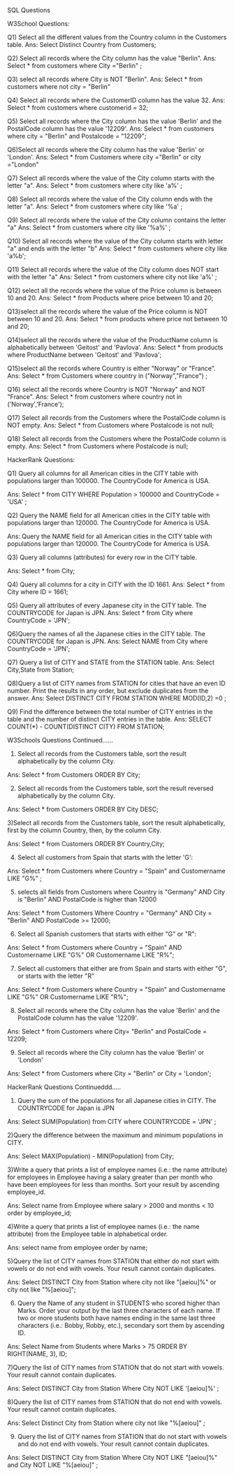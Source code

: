 SQL Questions

W3School Questions:

Q1) Select all the different values from the Country column in the Customers table.
Ans: Select Distinct Country from Customers;

Q2) Select all records where the City column has the value "Berlin".
Ans: Select * from customers where City ="Berlin" ;

Q3) select all records where City is NOT "Berlin".
Ans: Select * from customers where not city = "Berlin"

Q4) Select all records where the CustomerID column has the value 32.
Ans: Select * from customers where customerid = 32;

Q5) Select all records where the City column has the value 'Berlin' and the PostalCode column has the value '12209'.
Ans: Select * from customers where city = "Berlin" and Postalcode = "12209";

Q6)Select all records where the City column has the value 'Berlin' or 'London'.
Ans: Select * from Customers where city ="Berlin" or city ="London"

Q7) Select all records where the value of the City column starts with the letter "a".
Ans: Select * from customers where city like 'a%' ;

Q8) Select all records where the value of the City column ends with the letter "a".
Ans: Select * from customers where city like '%a' ;

Q9) Select all records where the value of the City column contains the letter "a"
Ans: Select * from customers where city like '%a%' ;

Q10) Select all records where the value of the City column starts with letter "a" and ends with the letter "b"
Ans: Select * from customers where city like 'a%b';

Q11) Select all records where the value of the City column does NOT start with the letter "a"
Ans: Select * from customers where city not like 'a%' ;

Q12) select all the records where the value of the Price column is between 10 and 20.
Ans: Select * from Products where price between 10 and 20;

Q13)select all the records where the value of the Price column is NOT between 10 and 20.
Ans: Select * from products where price not between 10 and 20;

Q14)select all the records where the value of the ProductName column is alphabetically between 'Geitost' and 'Pavlova'.
Ans: Select * from products where ProductName  between 'Geitost' and 'Pavlova';

Q15)select all the records where Country is either "Norway" or "France".
Ans: Select * from Customers where country in ("Norway","France") ;

Q16) select all the records where Country is NOT "Norway" and NOT "France".
Ans: Select * from customers where country not in ('Norway','France');

Q17) Select all records from the Customers where the PostalCode column is NOT empty.
Ans: Select * from Customers where Postalcode is not null;

Q18) Select all records from the Customers where the PostalCode column is empty.
Ans: Select * from Customers where Postalcode is  null;



HackerRank Questions:

Q1) Query all columns for all American cities in the CITY table with populations larger than 100000. The CountryCode for America is USA.

Ans: Select * from CITY
WHERE Population > 100000 and CountryCode = 'USA'  ;

Q2) Query the NAME field for all American cities in the CITY table with populations larger than 120000. The CountryCode for America is USA.

Ans: Query the NAME field for all American cities in the CITY table with populations larger than 120000. The CountryCode for America is USA.

Q3) Query all columns (attributes) for every row in the CITY table.

Ans: Select * from City;

Q4) Query all columns for a city in CITY with the ID 1661.
Ans: Select * from City where ID = 1661;

Q5) Query all attributes of every Japanese city in the CITY table. The COUNTRYCODE for Japan is JPN.
Ans: Select * from City where CountryCode = 'JPN';

Q6)Query the names of all the Japanese cities in the CITY table. The COUNTRYCODE for Japan is JPN.
Ans: Select NAME from City where CountryCode = 'JPN';

Q7) Query a list of CITY and STATE from the STATION table.
Ans: Select City,State from Station;

Q8)Query a list of CITY names from STATION for cities that have an even ID number. Print the results in any order, but exclude duplicates from the answer.
Ans: Select DISTINCT CITY FROM STATION 
WHERE MOD(ID,2) =0 ;

Q9) Find the difference between the total number of CITY entries in the table and the number of distinct CITY entries in the table.
Ans: SELECT COUNT(*) - COUNT(DISTINCT CITY)
FROM STATION;




W3Schools Questions Continued......

1) Select all records from the Customers table, sort the result alphabetically by the column City.

Ans: Select * from Customers ORDER BY City;

2) Select all records from the Customers table, sort the result reversed alphabetically by the column City.

Ans: Select * from Customers ORDER BY City DESC;

3)Select all records from the Customers table, sort the result alphabetically, first by the column Country, then, by the column City.

Ans: Select * from Customers ORDER BY Country,City;

4) Select all customers from Spain that starts with the letter 'G':

Ans: Select * from Customers where Country = "Spain" and Customername LIKE "G%" ;

5) selects all fields from Customers where Country is "Germany" AND City is "Berlin" AND PostalCode is higher than 12000

Ans: Select * from Customers
Where Country = "Germany"
AND City = "Berlin"
AND PostalCode >= 12000;

6) Select all Spanish customers that starts with either "G" or "R":

Ans: Select * from Customers where Country = "Spain"
AND Customername LIKE "G%" OR Customername LIKE "R%";

7) Select all customers that either are from Spain and starts with either "G", or starts with the letter "R"

Ans: Select * from Customers where Country = "Spain" and Customername LIKE "G%" 
OR Customername LIKE "R%";

8) Select all records where the City column has the value 'Berlin' and the PostalCode column has the value '12209'.

Ans: Select * from Customers where City= "Berlin" and PostalCode = 12209;

9) Select all records where the City column has the value 'Berlin' or 'London'

Ans: Select * from Customers where City = "Berlin" or City = 'London';


HackerRank Questions Continueddd.....

1) Query the sum of the populations for all Japanese cities in CITY. The COUNTRYCODE for Japan is JPN

Ans: Select SUM(Population) from CITY where COUNTRYCODE = 'JPN' ;

2)Query the difference between the maximum and minimum populations in CITY.

Ans: Select MAX(Population) - MIN(Population) from City;

3)Write a query that prints a list of employee names (i.e.: the name attribute) for employees in Employee having a salary greater than  per month who have been employees for less than  months. Sort your result by ascending employee_id.

Ans: Select name from Employee
where salary > 2000 and months < 10 
order by employee_id;

4)Write a query that prints a list of employee names (i.e.: the name attribute) from the Employee table in alphabetical order.

Ans: select name from employee order by name;

5)Query the list of CITY names from STATION that either do not start with vowels or do not end with vowels. Your result cannot contain duplicates.

Ans: Select DISTINCT City from Station where city not like "[aeiou]%" or city not like "%[aeiou]";

6) Query the Name of any student in STUDENTS who scored higher than  Marks. Order your output by the last three characters of each name. If two or more students both have names ending in the same last three characters (i.e.: Bobby, Robby, etc.), secondary sort them by ascending ID.

Ans: Select Name from Students where Marks > 75 ORDER BY RIGHT(NAME, 3), ID;

7)Query the list of CITY names from STATION that do not start with vowels. Your result cannot contain duplicates.

Ans: Select DISTINCT City from Station Where City NOT LIKE '[aeiou]%' ;

8)Query the list of CITY names from STATION that do not end with vowels. Your result cannot contain duplicates.

Ans: Select Distinct City from Station where city not like "%[aeiou]" ;

9) Query the list of CITY names from STATION that do not start with vowels and do not end with vowels. Your result cannot contain duplicates.

Ans: Select DISTINCT City from Station Where City NOT LIKE "[aeiou]%" and City NOT LIKE "%[aeiou]" ;









